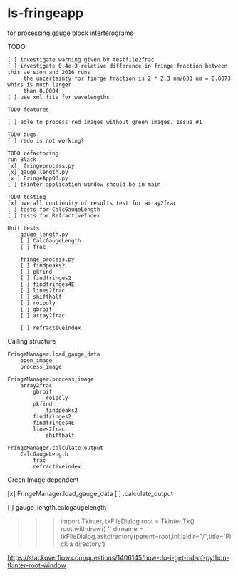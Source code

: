 # ls-fringeapp
for processing gauge block interferograms

TODO

    [ ] investigate warning given by testfile2frac
    [ ] investigate 0.4e-3 relative difference in fringe fraction between this version and 2016 runs
         the uncertainty for finrge fraction is 2 * 2.3 nm/633 nm = 0.0073 whics is much larger 
         than 0.0004
    [ ] use xml file for wavelengths

    TODO features
    
    [ ] able to process red images without green images. Issue #1
    
    TODO bugs
    [ ] redo is not working?

    TODO refactoring
    run Black  
    [x]  fringeprocess.py
    [x] gauge_length.py
    [x ] FringeApp03.py
    [ ] tkinter application window should be in main
    
    TODO testing
    [x] overall continuity of results test for array2frac
    [ ] tests for CalcGaugeLength
    [ ] tests for RefractiveIndex
    
    Unit tests
        gauge_length.py  
        [ ] CalcGaugeLength  
        [ ] frac  
        
        fringe_process.py  
        [ ] findpeaks2  
        [ ] pkfind   
        [ ] findfringes2  
        [ ] findfringes4E  
        [ ] lines2frac  
        [ ] shifthalf  
        [ ] roipoly  
        [ ] gbroif  
        [ ] array2frac  
        
        [ ] refractiveindex

Calling structure

    FringeManager.load_gauge_data
        open_image
        process_image 

    FringeManager.process_image
        array2frac
            gbroif
                roipoly
            pkfind
                findpeaks2
            findfringes2            
            findfringes4E
            lines2frac
                shifthalf
                
    FringeManager.calculate_output
        CalcGaugeLength
            frac
            refractiveindex
            
 
        
 Green Image dependent
   
 [x]    FringeManager.load_gauge_data
 [ ]                 .calculate_output
                  
 [ ]    gauge_length.calcgaugelength
                   
    
 >>> import Tkinter, tkFileDialog
>>> root = Tkinter.Tk()
>>> root.withdraw()
''
>>> dirname = tkFileDialog.askdirectory(parent=root,initialdir="/",title='Pick a directory')

https://stackoverflow.com/questions/1406145/how-do-i-get-rid-of-python-tkinter-root-window